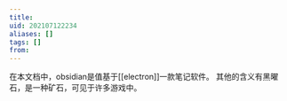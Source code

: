 ```yaml
---
title: 
uid: 202107122234
aliases: []
tags: []
from: 
---
```

在本文档中，obsidian是值基于[[electron]]一款笔记软件。
其他的含义有黑曜石，是一种矿石，可见于许多游戏中。